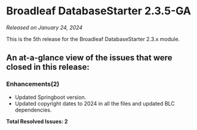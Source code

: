 # Broadleaf DatabaseStarter 2.3.5-GA

_Released on January 24, 2024_

This is the 5th release for the Broadleaf DatabaseStarter 2.3.x module.

## An at-a-glance view of the issues that were closed in this release:

### Enhancements(2)
- Updated Springboot version.
- Updated copyright dates to 2024 in all the files and updated BLC dependencies.


**Total Resolved Issues: 2**